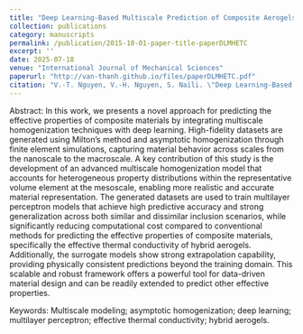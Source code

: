 ```yaml
---
title: "Deep Learning-Based Multiscale Prediction of Composite Aerogels' Effective Thermal Conductivity"
collection: publications
category: manuscripts
permalink: /publication/2015-10-01-paper-title-paperDLMHETC
excerpt: ''
date: 2025-07-18
venue: "International Journal of Mechanical Sciences"
paperurl: "http://van-thanh.github.io/files/paperDLMHETC.pdf"
citation: "V.-T. Nguyen, V.-H. Nguyen, S. Naili. \"Deep Learning-Based Multiscale Prediction of Composite Aerogels' Effective Thermal Conductivity.\" <i>International Journal of Mechanical Sciences</i>. Volume 489. 2023. 112261. ISSN 0021-9991. https://doi.org/10.1016/j.jcp.2023.112261."
---
```


Abstract: In this work, we presents a novel approach for predicting the effective properties of composite materials by integrating multiscale homogenization techniques with deep learning. High-fidelity datasets are generated using Milton’s method and asymptotic homogenization through finite element simulations, capturing material behavior across scales from the nanoscale to the macroscale. A key contribution of this study is the development of an advanced multiscale homogenization model that accounts for heterogeneous property distributions within the representative volume element at the mesoscale, enabling more realistic and accurate material representation.
The generated datasets are used to train multilayer perceptron models that achieve high predictive accuracy and strong generalization across both similar and dissimilar inclusion scenarios, while significantly reducing computational cost compared to conventional methods for predicting the effective properties of composite materials, specifically the effective thermal conductivity of hybrid aerogels. Additionally, the surrogate models show strong extrapolation capability, providing physically consistent predictions beyond the training domain. This scalable and robust framework offers a powerful tool for data-driven material design and can be readily extended to predict other effective properties.

Keywords: Multiscale modeling; asymptotic homogenization; deep learning; multilayer perceptron; effective thermal conductivity;  hybrid aerogels.
